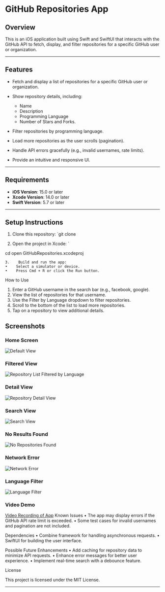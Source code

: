 # GitHub Repositories App
## Overview
This is an iOS application built using Swift and SwiftUI that interacts with the GitHub API to fetch, display, and filter repositories for a specific GitHub user or organization.

---
## Features
* Fetch and display a list of repositories for a specific GitHub user or organization.
* Show repository details, including:
   * Name
   * Description
   * Programming Language
   * Number of Stars and Forks.

* Filter repositories by programming language.
* Load more repositories as the user scrolls (pagination).
* Handle API errors gracefully (e.g., invalid usernames, rate limits).
* Provide an intuitive and responsive UI.

---
## Requirements
* **iOS Version**: 15.0 or later
* **Xcode Version**: 14.0 or later
* **Swift Version**: 5.7 or later

---
## Setup Instructions
1. Clone this repository: `git clone <your-repo-link>

 2.    Open the project in Xcode:
 `

cd <project-folder>
open GitHubRepositories.xcodeproj

```
3.    Build and run the app:
•    Select a simulator or device.
•    Press Cmd + R or click the Run button.
```
How to Use
1.    Enter a GitHub username in the search bar (e.g., facebook, google).
2.    View the list of repositories for that username.
3.    Use the Filter by Language dropdown to filter repositories.
4.    Scroll to the bottom of the list to load more repositories.
5.    Tap on a repository to view additional details.

## Screenshots

### Home Screen
![Default View](media/default_view.png)

### Filtered View
![Repository List Filtered by Language](media/repository_list_filter_by_language.png)

### Detail View
![Repository Detail View](media/repository_detail_view.png)

### Search View
![Search View](media/search_view.png)

### No Results Found
![No Repositories Found](media/No_repositories_found.png)

### Network Error
![Network Error](media/network_error.png)

### Language Filter
![Language Filter](media/language_filter.png)

### Video Demo
[Video Recording of App](media/video_recording_of_app.mov)
Known Issues
•    The app may display errors if the GitHub API rate limit is exceeded.
•    Some test cases for invalid usernames and pagination are not included.

Dependencies
•    Combine framework for handling asynchronous requests.
•    SwiftUI for building the user interface.

Possible Future Enhancements
•    Add caching for repository data to minimize API requests.
•    Enhance error messages for better user experience.
•    Implement real-time search with a debounce feature.

License

This project is licensed under the MIT License. 

---
